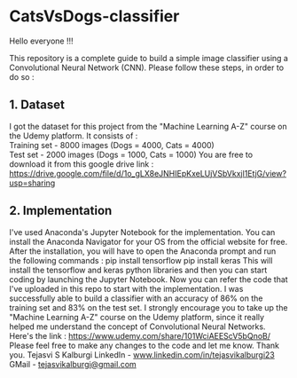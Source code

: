 # CatsVsDogs-classifier
Hello everyone !!!

This repository is a complete guide to build a simple image classifier using a Convolutional Neural Network (CNN).
Please follow these steps, in order to do so : 
## 1. Dataset
I got the dataset for this project from the "Machine Learning A-Z" course on the Udemy platform.
It consists of : 
                <br>Training set - 8000 images (Dogs = 4000, Cats = 4000)
                <br>Test set - 2000 images (Dogs = 1000, Cats = 1000)
You are free to download it from this google drive link : https://drive.google.com/file/d/1o_gLX8eJNHIEpKxeLUjVSbVkxjl1EtjG/view?usp=sharing

## 2. Implementation
I've used Anaconda's Jupyter Notebook for the implementation.
You can install the Anaconda Navigator for your OS from the official website for free. After the installation, you will have to open the Anaconda prompt and run the following commands : 
        pip install tensorflow
        pip install keras
This will install the tensorflow and keras python libraries and then you can start coding by launching the Jupyter Notebook.
Now you can refer the code that I've uploaded in this repo to start with the implementation.
I was successfully able to build a classifier with an accuracy of 86% on the training set and 83% on the test set.
I strongly encourage you to take up the "Machine Learning A-Z" course on the Udemy platform, since it really helped me understand the concept of Convolutional Neural Networks.
Here's the link : https://www.udemy.com/share/101WciAEEScV5bQnoB/
Please feel free to make any changes to the code and let me know.
Thank you.
Tejasvi S Kalburgi
LinkedIn - www.linkedin.com/in/tejasvikalburgi23
GMail - tejasvikalburgi@gmail.com
